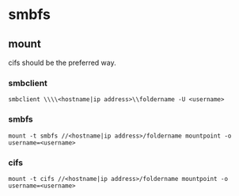 # smbfs

## mount

cifs should be the preferred way.

### smbclient

```
smbclient \\\\<hostname|ip address>\\foldername -U <username>
```

### smbfs

```
mount -t smbfs //<hostname|ip address>/foldername mountpoint -o username=<username>
```

### cifs

```
mount -t cifs //<hostname|ip address>/foldername mountpoint -o username=<username>
```

